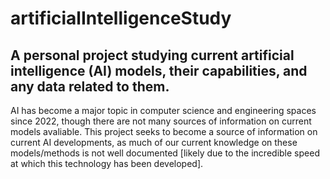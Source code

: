 # artificialIntelligenceStudy
A personal project studying current artificial intelligence (AI) models, their capabilities, and any data related to them.
--------------------------------------
AI has become a major topic in computer science and engineering spaces since 2022, though there are not many sources of information on current models avaliable.
This project seeks to become a source of information on current AI developments, as much of our current knowledge on these models/methods is not well documented [likely due to the incredible speed at which this technology has been developed].
